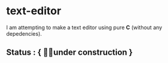 # text-editor
I am attempting to make a text editor using pure **C** (without any depedencies).

## Status : { 👷‍♂️under construction }
